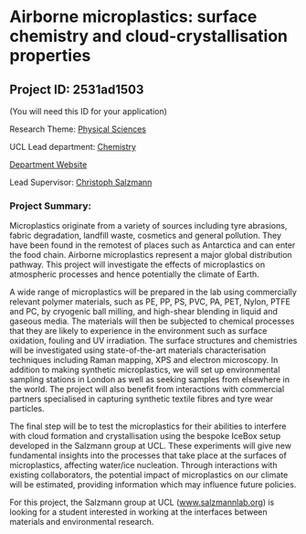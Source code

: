 # Airborne microplastics: surface chemistry and cloud-crystallisation properties

## Project ID: **2531ad1503**
(You will need this ID for your application)

Research Theme: [Physical Sciences](../themes/physical-sciences.md)

UCL Lead department: [Chemistry](../departments/chemistry.md)

[Department Website](https://www.ucl.ac.uk/chemistry)

Lead Supervisor: [Christoph Salzmann](https://profiles.ucl.ac.uk/33880)

### Project Summary:

Microplastics originate from a variety of sources including tyre abrasions, fabric degradation, landfill waste, cosmetics and general pollution. They have been found in the remotest of places such as Antarctica and can enter the food chain. Airborne microplastics represent a major global distribution pathway. This project will investigate the effects of microplastics on atmospheric processes and hence potentially the climate of Earth.

A wide range of microplastics will be prepared in the lab using commercially relevant polymer materials, such as PE, PP, PS, PVC, PA, PET, Nylon, PTFE and PC, by cryogenic ball milling, and high-shear blending in liquid and gaseous media. The materials will then be subjected to chemical processes that they are likely to experience in the environment such as surface oxidation, fouling and UV irradiation. The surface structures and chemistries will be investigated using state-of-the-art materials characterisation techniques including Raman mapping, XPS and electron microscopy. In addition to making synthetic microplastics, we will set up environmental sampling stations in London as well as seeking samples from elsewhere in the world. The project will also benefit from interactions with commercial partners specialised in capturing synthetic textile fibres and tyre wear particles.

The final step will be to test the microplastics for their abilities to interfere with cloud formation and crystallisation using the bespoke IceBox setup developed in the Salzmann group at UCL. These experiments will give new fundamental insights into the processes that take place at the surfaces of microplastics, affecting water/ice nucleation. Through interactions with existing collaborators, the potential impact of microplastics on our climate will be estimated, providing information which may influence future policies.

For this project, the Salzmann group at UCL (www.salzmannlab.org) is looking for a student interested in working at the interfaces between materials and environmental research.
